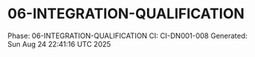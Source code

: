 # 06-INTEGRATION-QUALIFICATION
Phase: 06-INTEGRATION-QUALIFICATION
CI: CI-DN001-008
Generated: Sun Aug 24 22:41:16 UTC 2025
